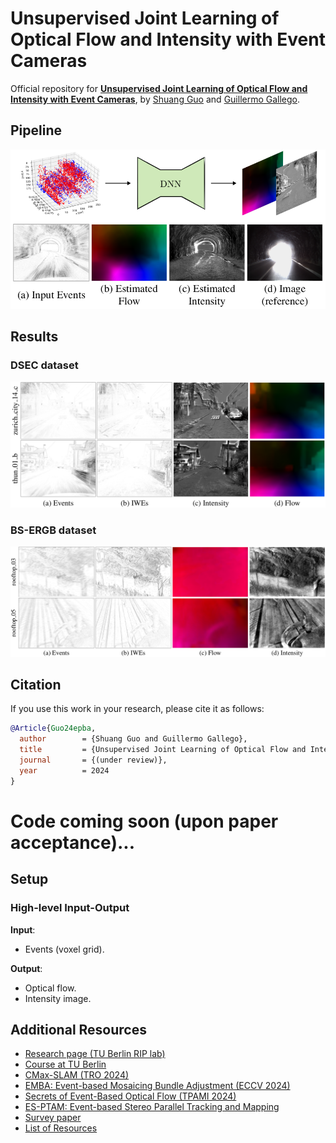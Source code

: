 # Unsupervised Joint Learning of Optical Flow and Intensity with Event Cameras
Official repository for [**Unsupervised Joint Learning of Optical Flow and Intensity with Event Cameras**](https://arxiv.org/abs/2412.14111), by [Shuang Guo](https://shuang1997.github.io) and [Guillermo Gallego](http://www.guillermogallego.es).

## Pipeline
<img src="imgs/pipeline.png" width="600">
<!-- ![pipeline](imgs/pipeline.png) -->

## Results

### DSEC dataset
![dsec](imgs/dsec.png)

### BS-ERGB dataset
![bs_ergb](imgs/bs_ergb.png)

## Citation

If you use this work in your research, please cite it as follows:

```bibtex
@Article{Guo24epba,
  author        = {Shuang Guo and Guillermo Gallego},
  title         = {Unsupervised Joint Learning of Optical Flow and Intensity with Event Cameras},
  journal       = {(under review)},
  year          = 2024
}
```

# Code coming soon (upon paper acceptance)... 
<!-- ------- -->
## Setup

### High-level Input-Output

**Input**:
- Events (voxel grid).

**Output**:
- Optical flow.
- Intensity image.

## Additional Resources

* [Research page (TU Berlin RIP lab)](https://sites.google.com/view/guillermogallego/research/event-based-vision)
* [Course at TU Berlin](https://sites.google.com/view/guillermogallego/teaching/event-based-robot-vision)
* [CMax-SLAM (TRO 2024)](https://github.com/tub-rip/cmax_slam)
* [EMBA: Event-based Mosaicing Bundle Adjustment (ECCV 2024)](https://github.com/tub-rip/emba)
* [Secrets of Event-Based Optical Flow (TPAMI 2024)](https://github.com/tub-rip/event_based_optical_flow)
* [ES-PTAM: Event-based Stereo Parallel Tracking and Mapping](https://github.com/tub-rip/ES-PTAM)
* [Survey paper](http://rpg.ifi.uzh.ch/docs/EventVisionSurvey.pdf)
* [List of Resources](https://github.com/uzh-rpg/event-based_vision_resources)
